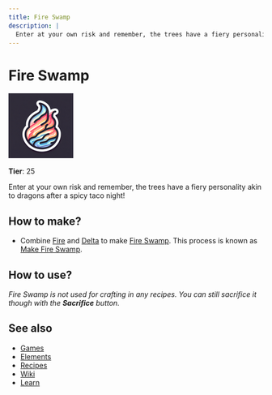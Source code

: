 ```yaml
---
title: Fire Swamp
description: |
  Enter at your own risk and remember, the trees have a fiery personality akin to dragons after a spicy taco night!
---
```

# Fire Swamp

![](../images/item.fireswamp.png)

**Tier**: 25

Enter at your own risk and remember, the trees have a fiery personality akin to dragons after a spicy taco night!

## How to make?

* Combine [Fire](/wiki/elements/fire) and [Delta](/wiki/elements/delta) to make [Fire Swamp](/wiki/elements/fire-swamp). This process is known as [Make Fire Swamp](/wiki/recipes/make-fire-swamp).

## How to use?

_Fire Swamp is not used for crafting in any recipes. You can still sacrifice it though with the **Sacrifice** button._

## See also

* [Games](/wiki/games)
* [Elements](/wiki/elements)
* [Recipes](/wiki/recipes)
* [Wiki](/wiki/index)
* [Learn](/learn/index)